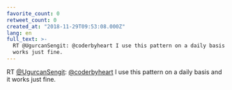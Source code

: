 ```yaml
---
favorite_count: 0
retweet_count: 0
created_at: "2018-11-29T09:53:08.000Z"
lang: en
full_text: >-
  RT @UgurcanSengit: @coderbyheart I use this pattern on a daily basis and it
  works just fine.
---
```


RT [@UgurcanSengit](https://twitter.com/UgurcanSengit):
[@coderbyheart](https://twitter.com/coderbyheart) I use this pattern on a daily
basis and it works just fine.
